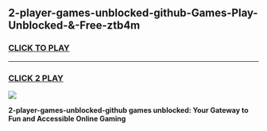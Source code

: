 
## 2-player-games-unblocked-github-Games-Play-Unblocked-&-Free-ztb4m
<h3>
<a href="https://premium76.site?title=2-player-games-unblocked-github&ref=24A">CLICK TO PLAY</a></h3>
<hr>

<h3>
<a href="https://premium76.site?title=2-player-games-unblocked-github&ref=24A">CLICK 2 PLAY</a>
  
</h3>

<a href="https://premium76.site?title=2-player-games-unblocked-github&ref=24A"><img src="https://clearcache.store/games.png"></a>


**2-player-games-unblocked-github games unblocked: Your Gateway to Fun and Accessible Online Gaming**

